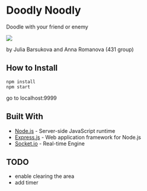 ﻿# Doodly Noodly

Doodle with your friend or enemy

![](presentation.gif)

by Julia Barsukova and Anna Romanova (431 group)

## How to Install

```
npm install
npm start
```

go to localhost:9999

## Built With

* [Node.js](https://nodejs.org) - Server-side JavaScript runtime
* [Express.js](https://expressjs.com/) - Web application framework for Node.js
* [Socket.io](https://maven.apache.org/) - Real-time Engine

## TODO

* enable clearing the area
* add timer
